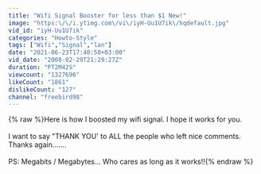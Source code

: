 ```yaml
---
title: "Wifi Signal Booster for less than $1 New!"
image: "https:\/\/i.ytimg.com\/vi\/iyH-Uu1U7ik\/hqdefault.jpg"
vid_id: "iyH-Uu1U7ik"
categories: "Howto-Style"
tags: ["Wifi","Signal","lan"]
date: "2021-06-23T17:40:50+03:00"
vid_date: "2008-02-29T21:29:27Z"
duration: "PT2M42S"
viewcount: "1327696"
likeCount: "1861"
dislikeCount: "127"
channel: "freebird98"
---
```

{% raw %}Here is how I boosted my wifi signal. I hope it works for you. <br /><br />I want to say &quot;THANK YOU' to ALL the people who left nice comments. Thanks again....... <br /><br />PS: Megabits / Megabytes... Who cares as long as it works!!{% endraw %}
